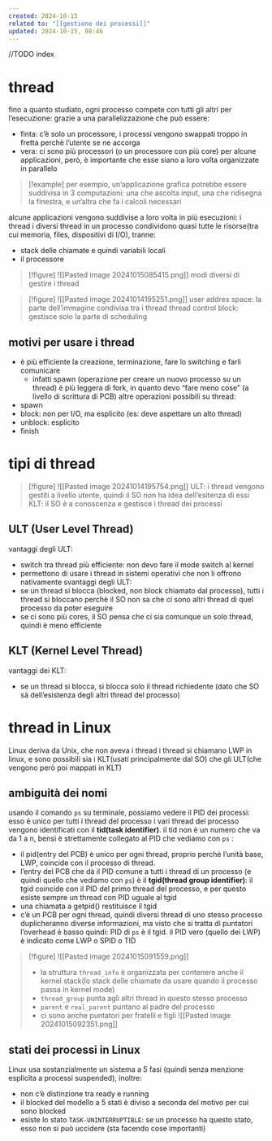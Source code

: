```yaml
---
created: 2024-10-15
related to: "[[gestione dei processi]]"
updated: 2024-10-15, 08:46
---
```

//TODO index
# thread
fino a quanto studiato, ogni processo compete con tutti gli altri per l’esecuzione: grazie a una parallelizzazione che può essere:
- finta: c’è solo un processore, i processi vengono swappati troppo in fretta perchè l’utente se ne accorga
- vera: ci sono più processori (o un processore con più core)
per alcune applicazioni, però, è importante che esse siano a loro volta organizzate in parallelo
>[!example]
per esempio, un’applicazione grafica potrebbe essere suddivisa in 3 computazioni: una che ascolta input, una che ridisegna la finestra, e un’altra che fa i calcoli necessari

alcune applicazioni vengono suddivise a loro volta in più esecuzioni: i thread
i diversi thread in un processo condividono quasi tutte le risorse(tra cui memoria, files, dispositivi di I/O), tranne:
- stack delle chiamate e quindi variabili locali
- il processore

>[!figure] ![[Pasted image 20241015085415.png]]
>modi diversi di gestire i thread 

>[!figure] ![[Pasted image 20241014195251.png]]
user addres space: la parte dell’immagine condivisa tra i thread
thread control block: gestisce solo la parte di scheduling
## motivi per usare i thread
- è più efficiente la creazione, terminazione, fare lo switching e farli comunicare
	- infatti spawn (operazione per creare un nuovo processo su un thread) è più leggera di fork, in quanto devo “fare meno cose” (a livello di scrittura di PCB)
altre operazioni possibili su thread:
- spawn 
- block: non per I/O, ma esplicito (es: deve aspettare un alto thread)
- unblock: esplicito
- finish
# tipi di thread
>[!figure] ![[Pasted image 20241014195754.png]]
ULT: i thread vengono gestiti a livello utente, quindi il SO non ha idea dell’esitenza di essi
KLT: il SO è a conoscenza e gestisce i thread dei processi
## ULT (User Level Thread)
vantaggi degli ULT:
- switch tra thread più efficiente: non devo fare il mode switch al kernel
- permettono di usare i thread in sistemi operativi che non li offrono nativamente
svantaggi degli ULT:
- se un thread si blocca (blocked, non block chiamato dal processo), tutti i thread si bloccano perchè il SO non sa che ci sono altri thread di quel processo da poter eseguire
- se ci sono più cores, il SO pensa che ci sia comunque un solo thread, quindi è meno efficiente
## KLT (Kernel Level Thread)
vantaggi dei KLT: 
- se un thread si blocca, si blocca solo il thread richiedente (dato che SO sà dell’esistenza degli altri thread del processo)
# thread in Linux
Linux deriva da Unix, che non aveva i thread
i thread si chiamano LWP in linux, e sono possibili sia i KLT(usati principalmente dal SO) che gli ULT(che vengono però poi mappati in KLT)
## ambiguità dei nomi 
usando il comando `ps` su terminale, possiamo vedere il PID dei processi: esso è unico per tutti i thread del processo
i vari thread del processo vengono identificati con il **tid(task identifier)**. il tid non è un numero che va da 1 a n, bensì è strettamente collegato al PID che vediamo con `ps` :
- il pid(entry del PCB) è unico per ogni thread, proprio perchè l’unità base, LWP, coincide con il processo di thread.
- l’entry del PCB che dà il PID comune a tutti i thread di un processo (e quindi quello che vediamo con `ps`) è il **tgid(thread group identifier)**: il tgid coincide con il PID del primo thread del processo, e per questo esiste sempre un thread con PID uguale al tgid
- una chiamata a getpid() restituisce il tgid
- c’è un PCB per ogni thread, quindi diversi thread di uno stesso processo duplicheranno diverse informazioni, ma visto che si tratta di puntatori l’overhead è basso
quindi: PID di `ps` è il tgid. il PID vero (quello dei LWP) è indicato come LWP o SPID o TID
>[!figure] ![[Pasted image 20241015091559.png]]  
> - la struttura `thread_info` è organizzata per contenere anche il kernel stack(lo stack delle chiamate da usare quando il processo passa in kernel mode)
> - `thread_group` punta agli altri thread in questo stesso processo
> - `parent` e `real_parent` puntano al padre del processo
> - ci sono anche puntatori per fratelli e figli
![[Pasted image 20241015092351.png]]

## stati dei processi in Linux
Linux usa sostanzialmente un sistema a 5 fasi (quindi senza menzione esplicita a processi suspended), inoltre:
- non c’è distinzione tra ready e running
- il blocked del modello a 5 stati è diviso a seconda del motivo per cui sono blocked
- esiste lo stato `TASK-UNINTERRUPTIBLE`: se un processo ha questo stato, esso non si può uccidere (sta facendo cose importanti)